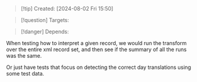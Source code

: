 
>[!tip] Created: [2024-08-02 Fri 15:50]

>[!question] Targets: 

>[!danger] Depends: 

When testing how to interpret a given record, we would run the transform over the entire xml record set, and then see if the summary of all the runs was the same.

Or just have tests that focus on detecting the correct day translations using some test data.
